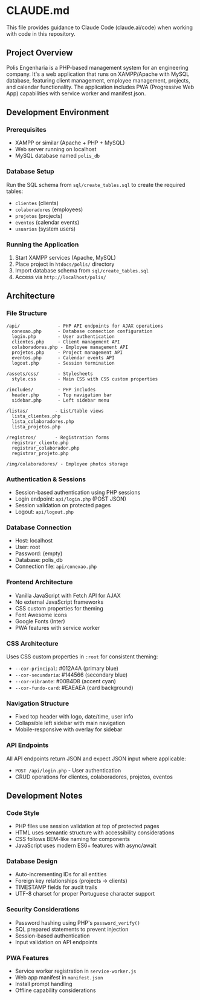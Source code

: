 # CLAUDE.md

This file provides guidance to Claude Code (claude.ai/code) when working with code in this repository.

## Project Overview

Polis Engenharia is a PHP-based management system for an engineering company. It's a web application that runs on XAMPP/Apache with MySQL database, featuring client management, employee management, projects, and calendar functionality. The application includes PWA (Progressive Web App) capabilities with service worker and manifest.json.

## Development Environment

### Prerequisites
- XAMPP or similar (Apache + PHP + MySQL)
- Web server running on localhost
- MySQL database named `polis_db`

### Database Setup
Run the SQL schema from `sql/create_tables.sql` to create the required tables:
- `clientes` (clients)
- `colaboradores` (employees) 
- `projetos` (projects)
- `eventos` (calendar events)
- `usuarios` (system users)

### Running the Application
1. Start XAMPP services (Apache, MySQL)
2. Place project in `htdocs/polis/` directory
3. Import database schema from `sql/create_tables.sql`
4. Access via `http://localhost/polis/`

## Architecture

### File Structure
```
/api/              - PHP API endpoints for AJAX operations
  conexao.php      - Database connection configuration
  login.php        - User authentication
  clientes.php     - Client management API
  colaboradores.php - Employee management API  
  projetos.php     - Project management API
  eventos.php      - Calendar events API
  logout.php       - Session termination

/assets/css/       - Stylesheets
  style.css        - Main CSS with CSS custom properties

/includes/         - PHP includes
  header.php       - Top navigation bar
  sidebar.php      - Left sidebar menu

/listas/          - List/table views
  lista_clientes.php
  lista_colaboradores.php
  lista_projetos.php

/registros/       - Registration forms
  registrar_cliente.php
  registrar_colaborador.php
  registrar_projeto.php

/img/colaboradores/ - Employee photos storage
```

### Authentication & Sessions
- Session-based authentication using PHP sessions
- Login endpoint: `api/login.php` (POST JSON)
- Session validation on protected pages
- Logout: `api/logout.php`

### Database Connection
- Host: localhost
- User: root
- Password: (empty)
- Database: polis_db
- Connection file: `api/conexao.php`

### Frontend Architecture
- Vanilla JavaScript with Fetch API for AJAX
- No external JavaScript frameworks
- CSS custom properties for theming
- Font Awesome icons
- Google Fonts (Inter)
- PWA features with service worker

### CSS Architecture
Uses CSS custom properties in `:root` for consistent theming:
- `--cor-principal`: #012A4A (primary blue)
- `--cor-secundaria`: #144566 (secondary blue)
- `--cor-vibrante`: #00B4D8 (accent cyan)
- `--cor-fundo-card`: #EAEAEA (card background)

### Navigation Structure
- Fixed top header with logo, date/time, user info
- Collapsible left sidebar with main navigation
- Mobile-responsive with overlay for sidebar

### API Endpoints
All API endpoints return JSON and expect JSON input where applicable:
- `POST /api/login.php` - User authentication
- CRUD operations for clientes, colaboradores, projetos, eventos

## Development Notes

### Code Style
- PHP files use session validation at top of protected pages
- HTML uses semantic structure with accessibility considerations
- CSS follows BEM-like naming for components
- JavaScript uses modern ES6+ features with async/await

### Database Design
- Auto-incrementing IDs for all entities
- Foreign key relationships (projects -> clients)
- TIMESTAMP fields for audit trails
- UTF-8 charset for proper Portuguese character support

### Security Considerations
- Password hashing using PHP's `password_verify()`
- SQL prepared statements to prevent injection
- Session-based authentication
- Input validation on API endpoints

### PWA Features
- Service worker registration in `service-worker.js`
- Web app manifest in `manifest.json`
- Install prompt handling
- Offline capability considerations